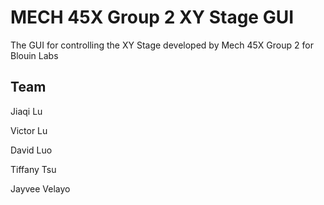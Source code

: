 # MECH 45X Group 2 XY Stage GUI

The GUI for controlling the XY Stage developed by Mech 45X Group 2 for Blouin Labs

## Team

Jiaqi Lu

Victor Lu

David Luo

Tiffany Tsu

Jayvee Velayo

